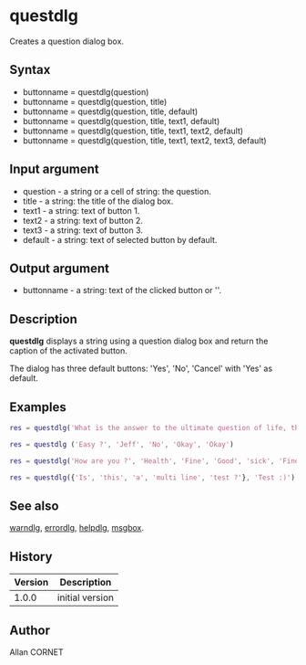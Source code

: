 

# questdlg

Creates a question dialog box.

## Syntax

- buttonname = questdlg(question)
- buttonname = questdlg(question, title)
- buttonname = questdlg(question, title, default)
- buttonname = questdlg(question, title, text1, default)
- buttonname = questdlg(question, title, text1, text2, default)
- buttonname = questdlg(question, title, text1, text2, text3, default)

## Input argument

 - question - a string or a cell of string: the question.
 - title - a string: the title of the dialog box.
 - text1 - a string: text of button 1.
 - text2 - a string: text of button 2.
 - text3 - a string: text of button 3.
 - default - a string: text of selected button by default.

## Output argument

 - buttonname - a string: text of the clicked button or ''.

## Description


  <p><b>questdlg</b> displays a string using a question dialog box and return the caption of the activated button.</p>
  <p>The dialog has three default buttons: 'Yes', 'No', 'Cancel' with 'Yes' as default.</p>


## Examples

```matlab
res = questdlg('What is the answer to the ultimate question of life, the universe and everything ?', 'A question for geeks', '41', '42', '43', '42')
```
```matlab
res = questdlg ('Easy ?', 'Jeff', 'No', 'Okay', 'Okay')
```
```matlab
res = questdlg('How are you ?', 'Health', 'Fine', 'Good', 'sick', 'Fine')
```
```matlab
res = questdlg({'Is', 'this', 'a', 'multi line', 'test ?'}, 'Test :)')
```

## See also

[warndlg](warndlg.html), [errordlg](errordlg.html), [helpdlg](helpdlg.html), [msgbox](msgbox.html).
## History

|Version|Description|
|------|------|
|1.0.0|initial version|


## Author

Allan CORNET



